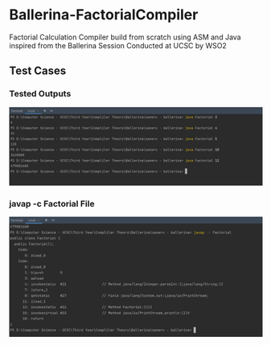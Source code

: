 # Ballerina-FactorialCompiler
Factorial Calculation Compiler build from scratch using ASM and Java inspired from the Ballerina Session Conducted at UCSC by WSO2

## Test Cases

### Tested Outputs
![Test Image 01](./TestCases/1.JPG)

### javap -c Factorial File
![Test Image 01](./TestCases/2.JPG)
